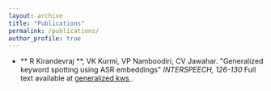 ```yaml
---
layout: archive
title: "Publications"
permalink: /publications/
author_profile: true
---
```


* ** R Kirandevraj **, VK Kurmi, VP Namboodiri, CV Jawahar. "Generalized keyword spotting using ASR embeddings" <i>INTERSPEECH, 126-130</i> Full text available at <a href="https://www.isca-archive.org/interspeech_2022/r22_interspeech.pdf"> generalized kws </a>.

<!-- {% if site.author.googlescholar %}
  <div class="wordwrap">You can also find my articles on <a href="{{site.author.googlescholar}}">my Google Scholar profile</a>.</div>
{% endif %}

{% include base_path %}

{% for post in site.publications reversed %}
  {% include archive-single.html %}
{% endfor %} -->


